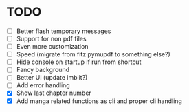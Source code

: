 # TODO

- [ ] Better flash temporary messages
- [ ] Support for non pdf files
- [ ] Even more customization
- [ ] Speed (migrate from fitz pymupdf to something else?)
- [ ] Hide console on startup if run from shortcut
- [ ] Fancy background
- [ ] Better UI (update imblit?)
- [ ] Add error handling
- [x] Show last chapter number
- [x] Add manga related functions as cli and proper cli handling
